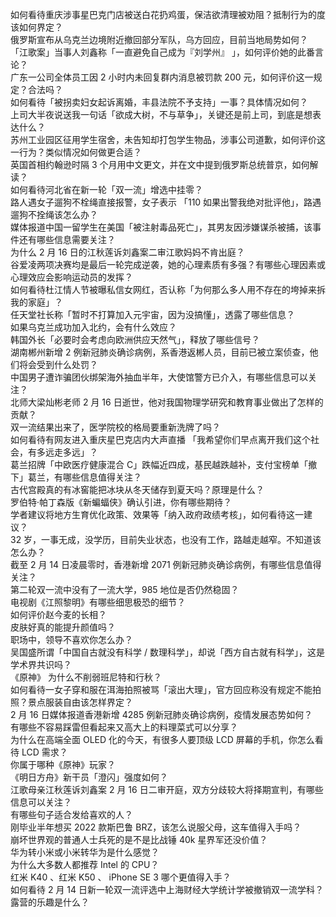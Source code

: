 如何看待重庆涉事星巴克门店被送白花扔鸡蛋，保洁欲清理被劝阻？抵制行为的度该如何界定？  
俄罗斯宣布从乌克兰边境附近撤回部分军队，乌方回应，目前当地局势如何？  
「江歌案」当事人刘鑫称「一直避免自己成为『刘学州』 」，如何评价她的此番言论？  
广东一公司全体员工因 2 小时内未回复群内消息被罚款 200 元，如何评价这一规定？合法吗？  
如何看待「被拐卖妇女起诉离婚，丰县法院不予支持」一事？具体情况如何？  
上司大半夜说送我一句话「欲成大树，不与草争」，关键还是前上司，到底是想表达什么？  
苏州工业园区征用学生宿舍，未告知却打包学生物品，涉事公司道歉，如何评价这一行为？类似情况如何做更合适？  
英国首相约翰逊时隔 3 个月用中文更文，并在文中提到俄罗斯总统普京，如何解读？  
如何看待河北省在新一轮「双一流」增选中挂零？  
路人遇女子遛狗不栓绳直接报警，女子表示 「110 如果出警我绝对批评他」，路遇遛狗不拴绳该怎么办？  
媒体报道中国一留学生在美国「被注射毒品死亡」，其男友因涉嫌谋杀被捕，该事件还有哪些信息需要关注？  
为什么 2 月 16 日的江秋莲诉刘鑫案二审江歌妈妈不肯出庭？  
谷爱凌两项决赛均是最后一轮完成逆袭，她的心理素质有多强？有哪些心理因素或心理效应会影响运动员的发挥？  
如何看待杜江情人节被曝私信女网红，否认称「为何那么多人用不存在的垮掉来拆我的家庭」？  
任天堂社长称「暂时不打算加入元宇宙，因为没搞懂」，透露了哪些信息？  
如果乌克兰成功加入北约，会有什么效应？  
韩国外长「必要时会考虑向欧洲供应天然气」，释放了哪些信号？  
湖南郴州新增 2 例新冠肺炎确诊病例，系香港返郴人员，目前已被立案侦查，他们将会受到什么处罚？  
中国男子遭诈骗团伙绑架海外抽血半年，大使馆警方已介入，有哪些信息可以关注？  
北师大梁灿彬老师 2 月 16 日逝世，他对我国物理学研究和教育事业做出了怎样的贡献？  
双一流结果出来了，医学院校的格局要重新洗牌了吗？  
如何看待有网友进入重庆星巴克店内大声直播 「我希望你们早点离开我们这个社会，有多远走多远」？  
葛兰招牌「中欧医疗健康混合 C」跌幅近四成，基民越跌越补，支付宝榜单「撤下」葛兰，有哪些信息值得关注？  
古代宫殿真的有冰窖能把冰块从冬天储存到夏天吗？原理是什么？  
罗伯特·帕丁森版《新蝙蝠侠》确认引进，你有哪些期待？  
学者建议将地方生育优化政策、效果等「纳入政府政绩考核」，如何看待这一建议？  
32 岁，一事无成，没学历，目前失业状态，也没有工作，路越走越窄。不知道该怎么办？  
截至 2 月 14 日凌晨零时，香港新增 2071 例新冠肺炎确诊病例，有哪些信息值得关注？  
第二轮双一流中没有了一流大学，985 地位是否仍然稳固？  
电视剧《江照黎明》有哪些细思极恐的细节？  
如何评价赵今麦的长相？  
皮肤好真的能提升颜值吗？  
职场中，领导不喜欢你怎么办？  
吴国盛所谓「中国自古就没有科学 / 数理科学」，却说「西方自古就有科学」，这是学术界共识吗？  
《原神》 为什么不削弱班尼特和行秋？  
如何看待一女子穿和服在洱海拍照被骂「滚出大理」，官方回应称没有规定不能拍照？景点服装自由该怎样界定？  
2 月 16 日媒体报道香港新增 4285 例新冠肺炎确诊病例，疫情发展态势如何？  
有哪些不容易踩雷但看起来又高大上的料理菜式可以分享？  
为什么在高端全面 OLED 化的今天，有很多人要顶级 LCD 屏幕的手机，你怎么看待 LCD 需求？  
你属于哪种《原神》玩家？  
《明日方舟》新干员「澄闪」强度如何？  
江歌母亲江秋莲诉刘鑫案 2 月 16 日二审开庭，双方分歧较大将择期宣判，有哪些信息可以关注？  
有哪些句子适合发给喜欢的人？  
刚毕业半年想买 2022 款斯巴鲁 BRZ，该怎么说服父母，这车值得入手吗？  
崩坏世界观的普通人士兵死的是不是比战锤 40k 星界军还没价值？  
华为转小米或小米转华为是什么感觉？  
为什么大多数人都推荐 Intel 的 CPU？  
红米 K40 、红米 K50 、 iPhone SE 3 哪个更值得入手？  
如何看待 2 月 14 日新一轮双一流评选中上海财经大学统计学被撤销双一流学科？  
露营的乐趣是什么？  
